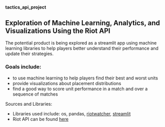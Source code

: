 #### tactics_api_project

## Exploration of Machine Learning, Analytics, and Visualizations Using the Riot API

The potential product is being explored as a streamlit app using machine learning libraries to help players better understand their performance and update their strategies.


### Goals include:
* to use machine learning to help players find their best and worst units
* provide visualizations about placement distributions
* find a good way to score unit performance in a match and over a sequence of matches

Sources and Libraries:
* Libraries used include: os, pandas, [riotwatcher](https://riot-watcher.readthedocs.io/en/latest/), [streamlit](https://streamlit.io/)
* Riot API can be found [here](https://developer.riotgames.com/)
